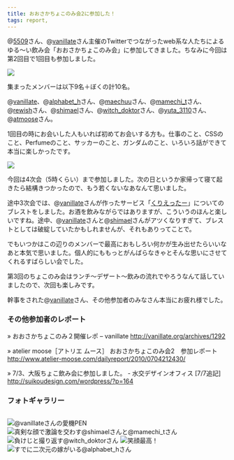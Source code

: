 ```yaml
---
title: おおさかちょこのみ会2に参加した！
tags: report,
---
```

@<a href="http://twitter.com/5509">5509</a>さん、@<a href="http://twitter.com/vanillate">vanillate</a>さん主催のTwitterでつながったweb系な人たちによるゆる〜い飲み会「おおさかちょこのみ会」に参加してきました。ちなみに今回は第2回目で1回目も参加しました。

<!--more-->

<p><a href="http://www.flickr.com/photos/41097628@N03/4760464398/"><img src="http://farm5.static.flickr.com/4078/4760464398_c60dc5a08d_m.jpg"></a></p>

集まったメンバーは以下9名＋ぼくの計10名。

@<a href="http://twitter.com/vanillate">vanillate</a>、@<a href="http://twitter.com/alphabet\_h">alphabet\_h</a>さん、@<a href="http://twitter.com/maechuu">maechuu</a>さん、@<a href="http://twitter.com/mamechi\_t">mamechi\_t</a>さん、@<a href="http://twitter.com/rewish">rewish</a>さん、@<a href="http://twitter.com/shimael">shimael</a>さん、@<a href="http://twitter.com/witch\_doktor">witch\_doktor</a>さん、@<a href="http://twitter.com/yuta\_3110">yuta\_3110</a>さん、@<a href="http://twitter.com/atmoose">atmoose</a>さん。

1回目の時にお会いした人もいれば初めてお会いする方も。仕事のこと、CSSのこと、Perfumeのこと、サッカーのこと、ガンダムのこと、いろいろ話ができて本当に楽しかったです。

<p><a href="http://www.flickr.com/photos/41097628@N03/4759802795/"><img src="http://farm5.static.flickr.com/4137/4759802795_d3c9b24479_m.jpg"></a></p>

今回は4次会（5時くらい）まで参加しました。次の日というか家帰って寝て起きたら結構きつかったので、もう若くないなあなんて思いました。

途中3次会では、@<a href="http://twitter.com/vanillate">vanillate</a>さんが作ったサービス「<a href="http://creatter.net/">くりえったー</a>」についてのブレストをしました。お酒を飲みながらではありますが、こういうのほんと楽しいですね。途中、@<a href="http://twitter.com/vanillate">vanillate</a>さんと@<a href="ttp://twitter.com/shimael">shimael</a>さんがアツくなりすぎて、ブレストとしては破綻していたかもしれませんが、それもありってことで。

でもいつかはこの辺りのメンバーで最高におもしろい何かが生み出せたらいいなあと本気で思いました。個人的にももっとがんばらなきゃとそんな思いにさせてくれるすばらしい会でした。

第3回のちょこのみ会はランチ〜デザート〜飲みの流れでやろうなんて話していましたので、次回も楽しみです。

幹事をされた@<a href="http://twitter.com/vanillate">vanillate</a>さん、その他参加者のみなさん本当にお疲れ様でした。

<h3>その他参加者のレポート</h3>

&raquo; おおさかちょこのみ２開催レポ – vanillate
<a href="http://vanillate.org/archives/1292">http://vanillate.org/archives/1292</a>

&raquo; atelier moose［アトリエ ムース］ おおさかちょこのみ会2　参加レポート
<a href="http://www.atelier-moose.com/dailyreport/2010/0704212430/">http://www.atelier-moose.com/dailyreport/2010/0704212430/</a>

&raquo; 7/3、大阪ちょこ飲み会に参加しました。 - 水交デザインオフィス [7/7追記]
<a href="http://suikoudesign.com/wordpress/?p=164">http://suikoudesign.com/wordpress/?p=164</a>

<h3>フォトギャラリー</h3>

<div style="overflow:hidden;">
<p><a href="http://www.flickr.com/photos/41097628@N03/4760455270/"><img title="@vanillateさんの愛機PEN" src="http://farm5.static.flickr.com/4093/4760455270_f042ecb3b6_s.jpg" style="float:left;margin-right:5px;"></a></p>
<p><a href="http://www.flickr.com/photos/41097628@N03/4760469874/"><img title="真剣な顔で激論を交わす@shimaelさんと@mamechi_tさん" src="http://farm5.static.flickr.com/4074/4760469874_129a786e12_s.jpg" style="float:left;margin-right:5px;"></a></p>
<p><a href="http://www.flickr.com/photos/41097628@N03/4759824485/"><img title="負けじと撮り返す@witch_doktorさん" src="http://farm5.static.flickr.com/4115/4759824485_372a883495_s.jpg" style="float:left;margin-right:5px;"></a></p>
<p><a href="http://www.flickr.com/photos/41097628@N03/4759837137/"><img title="笑顔最高！" src="http://farm5.static.flickr.com/4102/4759837137_37ff20b70a_s.jpg" style="float:left;margin-right:5px;"></a></p>
<p><a href="http://www.flickr.com/photos/41097628@N03/4760483408/"><img title="すでに二次元の嫁がいる@alphabet_hさん" src="http://farm5.static.flickr.com/4116/4760483408_d5626128cb_s.jpg" style="float:left;margin-right:5px;"></a></p>
</div>